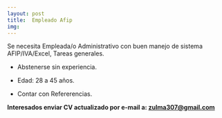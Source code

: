 ```yaml
---
layout: post
title:  Empleado Afip
img: 
---
```



  Se necesita Empleada/o Administrativo con buen manejo de sistema AFIP/IVA/Excel, Tareas generales. 

- Abstenerse sin experiencia. 

- Edad: 28 a 45 años. 

- Contar con Refererencias.

 

**Interesados enviar CV actualizado por e-mail a: zulma307@gmail.com**